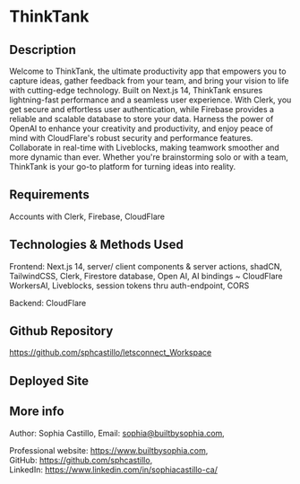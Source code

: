 # ThinkTank

## Description

Welcome to ThinkTank, the ultimate productivity app that empowers you to capture ideas, gather feedback from your team, and bring your vision to life with cutting-edge technology. Built on Next.js 14, ThinkTank ensures lightning-fast performance and a seamless user experience. With Clerk, you get secure and effortless user authentication, while Firebase provides a reliable and scalable database to store your data. Harness the power of OpenAI to enhance your creativity and productivity, and enjoy peace of mind with CloudFlare's robust security and performance features. Collaborate in real-time with Liveblocks, making teamwork smoother and more dynamic than ever. Whether you're brainstorming solo or with a team, ThinkTank is your go-to platform for turning ideas into reality.

## Requirements

Accounts with Clerk, Firebase, CloudFlare

## Technologies & Methods Used

Frontend: Next.js 14, server/ client components & server actions, shadCN, TailwindCSS, Clerk, Firestore database, Open AI, AI bindings ~ CloudFlare WorkersAI, Liveblocks, session tokens thru auth-endpoint, CORS  

Backend: CloudFlare

## Github Repository

https://github.com/sphcastillo/letsconnect_Workspace

## Deployed Site

## More info

Author: Sophia Castillo,
Email: sophia@builtbysophia.com,

Professional website: https://www.builtbysophia.com,
GitHub: https://github.com/sphcastillo,
LinkedIn: https://www.linkedin.com/in/sophiacastillo-ca/